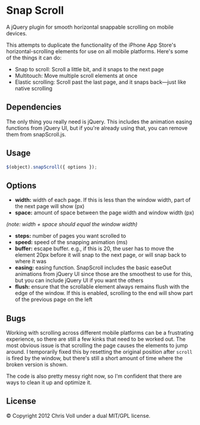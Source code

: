 Snap Scroll
==========

A jQuery plugin for smooth horizontal snappable scrolling on mobile devices.

This attempts to duplicate the functionality of the iPhone App Store's horizontal-scrolling elements for use on all mobile platforms. Here's some of the things it can do:

- Snap to scroll: Scroll a little bit, and it snaps to the next page
- Multitouch: Move multiple scroll elements at once
- Elastic scrolling: Scroll past the last page, and it snaps back—just like native scrolling


## Dependencies

The only thing you really need is jQuery. This includes the animation easing functions from jQuery UI, but if you're already using that, you can remove them from snapScroll.js.

## Usage

``` javascript
$(object).snapScroll({ options });
```

## Options

- **width:** width of each page. If this is less than the window width, part of the next page will show (px)
- **space:** amount of space between the page width and window width (px)

*(note: width + space should equal the window width)*

- **steps:** number of pages you want scrolled to
- **speed:** speed of the snapping animation (ms)
- **buffer:** escape buffer. e.g., if this is 20, the user has to move the element 20px before it will snap to the next page, or will snap back to where it was
- **easing:** easing function. SnapScroll includes the basic easeOut animations from jQuery UI since those are the smoothest to use for this, but you can include jQuery UI if you want the others
- **flush:** ensure that the scrollable element always remains flush with the edge of the window. If this is enabled, scrolling to the end will show part of the previous page on the left

## Bugs

Working with scrolling across different mobile platforms can be a frustrating experience, so there are still a few kinks that need to be worked out. The most obvious issue is that scrolling the page causes the elements to jump around. I temporarily fixed this by resetting the original position after `scroll` is fired by the window, but there's still a short amount of time where the broken version is shown.

The code is also pretty messy right now, so I'm confident that there are ways to clean it up and optimize it.

## License

&copy; Copyright 2012 Chris Voll under a dual MIT/GPL license.